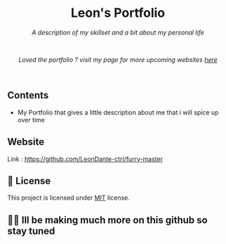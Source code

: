 <h1 align="center">Leon's Portfolio</h1>
<p align="center"><i>A description of my skillset and a bit about my personal life </i></p>
<br>
<p align="center"><i>Loved the portfolio ? visit my page for more upcoming websites <a href="https://github.com/leondante-ctrl">here</a></i></p>
<br>

## Contents
  - My Portfolio that gives a little description about me that i will spice up over time

## Website

Link : https://github.com/LeonDante-ctrl/furry-master

## :pencil: License

This project is licensed under [MIT](https://opensource.org/licenses/MIT) license.

## :man_astronaut: Ill be making much more on this github so stay tuned
